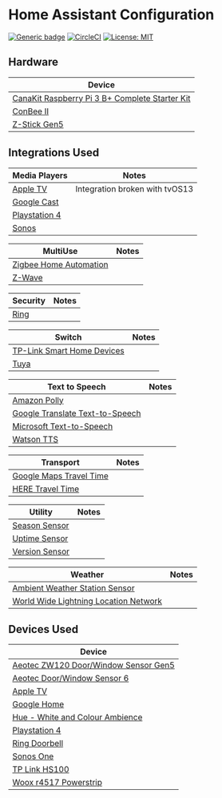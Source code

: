 # Home Assistant Configuration

[![Generic badge](https://img.shields.io/badge/Home-Assistant-blue.svg)](https://www.home-assistant.io/)
[![CircleCI](https://circleci.com/gh/matcra587/HomeAssistant-Config/tree/master.svg?style=shield)](https://circleci.com/gh/matcra587/HomeAssistant-Config/tree/master)
[![License: MIT](https://img.shields.io/badge/License-MIT-yellow.svg)](LICENSE)

## Hardware

| Device |
| --- |
| [CanaKit Raspberry Pi 3 B+ Complete Starter Kit](https://www.amazon.co.uk/CanaKit-Raspberry-Plus-Complete-Starter/dp/B07BR61P39) |
| [ConBee II](https://phoscon.de/en/conbee2) |
| [Z-Stick Gen5](https://aeotec.com/z-wave-usb-stick/) |

## Integrations Used

| Media Players | Notes |
| --- | --- |
| [Apple TV](https://www.home-assistant.io/integrations/apple_tv) | Integration broken with tvOS13 |
| [Google Cast](https://www.home-assistant.io/integrations/cast) | |
| [Playstation 4](https://www.home-assistant.io/integrations/ps4) | |
| [Sonos](https://www.home-assistant.io/integrations/sonos) | |

| MultiUse | Notes |
| --- | --- |
| [Zigbee Home Automation](https://www.home-assistant.io/integrations/zha/) | |
| [Z-Wave](https://www.home-assistant.io/integrations/zwave/) | |

| Security | Notes |
| --- | --- |
| [Ring](https://www.home-assistant.io/integrations/ring/) | |

| Switch | Notes |
| --- | --- |
| [TP-Link Smart Home Devices](https://www.home-assistant.io/integrations/tplink/) | |
| [Tuya](https://www.home-assistant.io/integrations/tuya/) | |

| Text to Speech | Notes |
| --- | --- |
| [Amazon Polly](https://www.home-assistant.io/integrations/amazon_polly/) | |
| [Google Translate Text-to-Speech](https://www.home-assistant.io/integrations/google_translate/) | |
| [Microsoft Text-to-Speech](https://www.home-assistant.io/integrations/microsoft/) | |
| [Watson TTS](https://www.home-assistant.io/integrations/watson_tts)| |

| Transport | Notes |
| --- | --- |
| [Google Maps Travel Time](https://www.home-assistant.io/integrations/google_travel_time/) | |
| [HERE Travel Time](https://www.home-assistant.io/integrations/here_travel_time/) | |

| Utility | Notes |
| --- | --- |
| [Season Sensor](https://www.home-assistant.io/integrations/season/) | |
| [Uptime Sensor](https://www.home-assistant.io/integrations/uptime/) | |
| [Version Sensor](https://www.home-assistant.io/integrations/version/)| |

| Weather | Notes |
| --- | --- |
| [Ambient Weather Station Sensor](https://www.home-assistant.io/integrations/ambient_station/) | |
| [World Wide Lightning Location Network](https://www.home-assistant.io/integrations/wwlln/)| |

## Devices Used

| Device |
| --- |
| [Aeotec ZW120 Door/Window Sensor Gen5](https://www.amazon.co.uk/Aeotec-Aeon-Labs-ZW120-Window/dp/B01GK5D1PE) |
| [Aeotec Door/Window Sensor 6](https://aeotec.com/smallest-door-window-sensor/)|
| [Apple TV](https://www.apple.com/uk/shop/buy-tv/apple-tv-hd/32gb) |
| [Google Home](https://store.google.com/product/google_home) |
| [Hue - White and Colour Ambience](https://www2.meethue.com/en-gb/p/hue-white-and-colour-ambience-1-pack-b22/8718699673123)|
| [Playstation 4](https://www.playstation.com/en-gb/explore/ps4/buy-ps4/buy-new-ps4/) |
| [Ring Doorbell](https://en-uk.ring.com/products/video-doorbell)|
| [Sonos One](https://www.sonos.com/en-gb/shop/one.html) |
| [TP Link HS100](https://www.tp-link.com/uk/home-networking/smart-plug/hs100/) |
| [Woox r4517 Powerstrip](https://wooxhome.com/power-c2/woox-r4517-powerstrip-uk-p7)|

